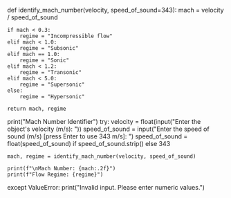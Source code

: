 def identify_mach_number(velocity, speed_of_sound=343):
    mach = velocity / speed_of_sound

    if mach < 0.3:
        regime = "Incompressible flow"
    elif mach < 1.0:
        regime = "Subsonic"
    elif mach == 1.0:
        regime = "Sonic"
    elif mach < 1.2:
        regime = "Transonic"
    elif mach < 5.0:
        regime = "Supersonic"
    else:
        regime = "Hypersonic"

    return mach, regime


print("Mach Number Identifier")
try:
    velocity = float(input("Enter the object's velocity (m/s): "))
    speed_of_sound = input("Enter the speed of sound (m/s) [press Enter to use 343 m/s]: ")
    speed_of_sound = float(speed_of_sound) if speed_of_sound.strip() else 343

    mach, regime = identify_mach_number(velocity, speed_of_sound)

    print(f"\nMach Number: {mach:.2f}")
    print(f"Flow Regime: {regime}")
except ValueError:
    print("Invalid input. Please enter numeric values.")

